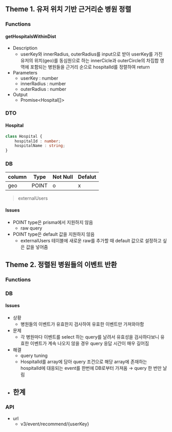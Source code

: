 ## Theme 1. 유저 위치 기반 근거리순 병원 정렬
### Functions
#### getHospitalsWithinDist
- Description
	- userKey와 innerRadius, outerRadius를 input으로 받아 userKey를 가진 유저의 위치(geo)를 동심원으로 하는 innerCicle과 outerCircle의 차집합 영역에 포함되는 병원들을 근거리 순으로 hospitalId를 정렬하여 return
- Parameters
	- userKey : number
	- innerRadius : number
	- outerRadius : number
- Output
	- Promise\<Hospital\[\]\>
### DTO
#### Hospital
```typescript
class Hospital {
	hospitalId : number;
	hospitalName : string;
}
```
### DB

column | Type | Not Null | Defalut
--- | --- | --- | ---
geo | POINT | o | x
> externalUsers

#### Issues
- POINT type은 prisma에서 지원하지 않음
	- raw query
- POINT type은 default 값을 지원하지 않음
	- externalUsers 테이블에 새로운 raw를 추가할 때 default 값으로 설정하고 싶은 값을 넣어줌

## Theme 2. 정렬된 병원들의 이벤트 반환
### Functions
### DB
#### Issues
- 상황 
	- 병원들의 이벤트가 유효한지 검사하여 유효한 이벤트만 가져와야함
- 문제
	- 각 병원마다 이벤트를 select 하는 query를 날려서 유효성을 검사하다보니 유효한 이벤트가 계속 나오지 않을 경우 query 응답 시간이 매우 길어짐
- 해결
	- query tuning
	- HospitalId를 array에 담아 query 조건으로 해당 array에 존재하는 hospitalId에 대응되는 event를 한번에 DB로부터 가져옴 $\to$ query 한 번만 날림
- 한계
	- 

### API
- url
	- v3/event/recommend/{userKey}


